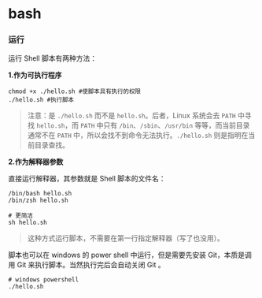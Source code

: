 # bash

### 运行

运行 Shell 脚本有两种方法：

**1.作为可执行程序**

```shell
chmod +x ./hello.sh #使脚本具有执行的权限
./hello.sh #执行脚本
```

> 注意：是 `./hello.sh` 而不是 `hello.sh`。后者，Linux 系统会去 `PATH` 中寻找 `hello.sh`，而 `PATH` 中只有 `/bin`、`/sbin`、`/usr/bin` 等等，而当前目录通常不在 `PATH` 中，所以会找不到命令无法执行。`./hello.sh` 则是指明在当前目录查找。

**2.作为解释器参数**

直接运行解释器，其参数就是 Shell 脚本的文件名：

```shell
/bin/bash hello.sh
/bin/zsh hello.sh

# 更简洁
sh hello.sh
```

> 这种方式运行脚本，不需要在第一行指定解释器（写了也没用）。

脚本也可以在 windows 的 power shell 中运行，但是需要先安装 Git，本质是调用 Git 来执行脚本。当然执行完后会自动关闭 Git 。

```shell
# windows powershell
./hello.sh
```
